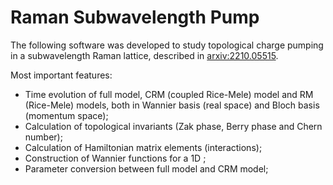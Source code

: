 # Raman Subwavelength Pump

The following software was developed to study topological charge pumping in a subwavelength Raman lattice, described in [arxiv:2210.05515](https://arxiv.org/abs/2210.05515).

Most important features:
* Time evolution of full model, CRM (coupled Rice-Mele) model and RM (Rice-Mele) models, both in Wannier basis (real space) and Bloch basis (momentum space);
* Calculation of topological invariants (Zak phase, Berry phase and Chern number);
* Calculation of Hamiltonian matrix elements (interactions);
* Construction of Wannier functions for a 1D ;
* Parameter conversion between full model and CRM model;
